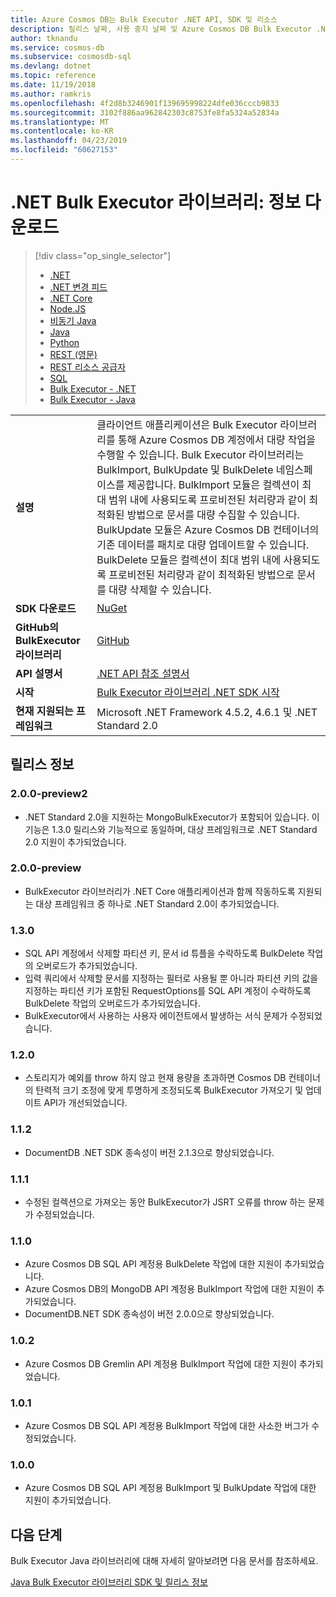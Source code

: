 ```yaml
---
title: Azure Cosmos DB는 Bulk Executor .NET API, SDK 및 리소스
description: 릴리스 날짜, 사용 중지 날짜 및 Azure Cosmos DB Bulk Executor .NET SDK의 각 버전 간 변경 내용을 포함하여 Bulk Executor .NET API 및 SDK에 대한 모든 것을 알아봅니다.
author: tknandu
ms.service: cosmos-db
ms.subservice: cosmosdb-sql
ms.devlang: dotnet
ms.topic: reference
ms.date: 11/19/2018
ms.author: ramkris
ms.openlocfilehash: 4f2d8b3246901f139695998224dfe036cccb9833
ms.sourcegitcommit: 3102f886aa962842303c8753fe8fa5324a52834a
ms.translationtype: MT
ms.contentlocale: ko-KR
ms.lasthandoff: 04/23/2019
ms.locfileid: "60627153"
---
```

# <a name="net-bulk-executor-library-download-information"></a>.NET Bulk Executor 라이브러리: 정보 다운로드 

> [!div class="op_single_selector"]
> * [.NET](sql-api-sdk-dotnet.md)
> * [.NET 변경 피드](sql-api-sdk-dotnet-changefeed.md)
> * [.NET Core](sql-api-sdk-dotnet-core.md)
> * [Node.JS](sql-api-sdk-node.md)
> * [비동기 Java](sql-api-sdk-async-java.md)
> * [Java](sql-api-sdk-java.md)
> * [Python](sql-api-sdk-python.md)
> * [REST (영문)](https://docs.microsoft.com/rest/api/cosmos-db/)
> * [REST 리소스 공급자](https://docs.microsoft.com/rest/api/cosmos-db-resource-provider/)
> * [SQL](sql-api-query-reference.md)
> * [Bulk Executor - .NET](sql-api-sdk-bulk-executor-dot-net.md)
> * [Bulk Executor - Java](sql-api-sdk-bulk-executor-java.md)

| |  |
|---|---|
| **설명**| 클라이언트 애플리케이션은 Bulk Executor 라이브러리를 통해 Azure Cosmos DB 계정에서 대량 작업을 수행할 수 있습니다. Bulk Executor 라이브러리는 BulkImport, BulkUpdate 및 BulkDelete 네임스페이스를 제공합니다. BulkImport 모듈은 컬렉션이 최대 범위 내에 사용되도록 프로비전된 처리량과 같이 최적화된 방법으로 문서를 대량 수집할 수 있습니다. BulkUpdate 모듈은 Azure Cosmos DB 컨테이너의 기존 데이터를 패치로 대량 업데이트할 수 있습니다. BulkDelete 모듈은 컬렉션이 최대 범위 내에 사용되도록 프로비전된 처리량과 같이 최적화된 방법으로 문서를 대량 삭제할 수 있습니다.|
|**SDK 다운로드**| [NuGet](https://www.nuget.org/packages/Microsoft.Azure.CosmosDB.BulkExecutor/) |
| **GitHub의 BulkExecutor 라이브러리**| [GitHub](https://github.com/Azure/azure-cosmosdb-bulkexecutor-dotnet-getting-started)|
|**API 설명서**|[.NET API 참조 설명서](https://docs.microsoft.com/dotnet/api/microsoft.azure.cosmosdb.bulkexecutor?view=azure-dotnet)|
|**시작**|[Bulk Executor 라이브러리 .NET SDK 시작](bulk-executor-dot-net.md)|
| **현재 지원되는 프레임워크**| Microsoft .NET Framework 4.5.2, 4.6.1 및 .NET Standard 2.0 |

## <a name="release-notes"></a>릴리스 정보

### <a name="a-name200-preview2200-preview2"></a><a name="2.0.0-preview2"/>2.0.0-preview2

* .NET Standard 2.0을 지원하는 MongoBulkExecutor가 포함되어 있습니다. 이 기능은 1.3.0 릴리스와 기능적으로 동일하며, 대상 프레임워크로 .NET Standard 2.0 지원이 추가되었습니다.

### <a name="a-name200-preview200-preview"></a><a name="2.0.0-preview"/>2.0.0-preview

* BulkExecutor 라이브러리가 .NET Core 애플리케이션과 함께 작동하도록 지원되는 대상 프레임워크 중 하나로 .NET Standard 2.0이 추가되었습니다.

### <a name="a-name130130"></a><a name="1.3.0"/>1.3.0

* SQL API 계정에서 삭제할 파티션 키, 문서 id 튜플을 수락하도록 BulkDelete 작업의 오버로드가 추가되었습니다.
* 입력 쿼리에서 삭제할 문서를 지정하는 필터로 사용될 뿐 아니라 파티션 키의 값을 지정하는 파티션 키가 포함된 RequestOptions를 SQL API 계정이 수락하도록 BulkDelete 작업의 오버로드가 추가되었습니다.
* BulkExecutor에서 사용하는 사용자 에이전트에서 발생하는 서식 문제가 수정되었습니다.

### <a name="a-name120120"></a><a name="1.2.0"/>1.2.0

* 스토리지가 예외를 throw 하지 않고 현재 용량을 초과하면 Cosmos DB 컨테이너의 탄력적 크기 조정에 맞게 투명하게 조정되도록 BulkExecutor 가져오기 및 업데이트 API가 개선되었습니다.

### <a name="a-name112112"></a><a name="1.1.2"/>1.1.2

* DocumentDB .NET SDK 종속성이 버전 2.1.3으로 향상되었습니다.

### <a name="a-name111111"></a><a name="1.1.1"/>1.1.1

* 수정된 컬렉션으로 가져오는 동안 BulkExecutor가 JSRT 오류를 throw 하는 문제가 수정되었습니다.

### <a name="a-name110110"></a><a name="1.1.0"/>1.1.0

* Azure Cosmos DB SQL API 계정용 BulkDelete 작업에 대한 지원이 추가되었습니다.
* Azure Cosmos DB의 MongoDB API 계정용 BulkImport 작업에 대한 지원이 추가되었습니다.
* DocumentDB.NET SDK 종속성이 버전 2.0.0으로 향상되었습니다. 

### <a name="a-name102102"></a><a name="1.0.2"/>1.0.2

* Azure Cosmos DB Gremlin API 계정용 BulkImport 작업에 대한 지원이 추가되었습니다.

### <a name="a-name101101"></a><a name="1.0.1"/>1.0.1

* Azure Cosmos DB SQL API 계정용 BulkImport 작업에 대한 사소한 버그가 수정되었습니다.

### <a name="a-name100100"></a><a name="1.0.0"/>1.0.0

* Azure Cosmos DB SQL API 계정용 BulkImport 및 BulkUpdate 작업에 대한 지원이 추가되었습니다.

## <a name="next-steps"></a>다음 단계

Bulk Executor Java 라이브러리에 대해 자세히 알아보려면 다음 문서를 참조하세요.

[Java Bulk Executor 라이브러리 SDK 및 릴리스 정보](sql-api-sdk-bulk-executor-java.md)
